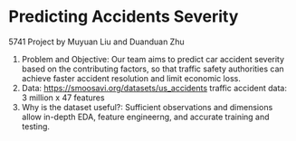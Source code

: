 # Predicting Accidents Severity
5741 Project by Muyuan Liu and Duanduan Zhu
1. Problem and Objective: Our team aims to predict car accident severity based on the contributing factors, so that traffic safety authorities can achieve faster accident resolution and limit economic loss.
2. Data:  https://smoosavi.org/datasets/us_accidents traffic accident data: 3 million x 47 features
3. Why is the dataset useful?: Sufficient observations and dimensions allow in-depth EDA, feature engineerng, and accurate training and testing.
